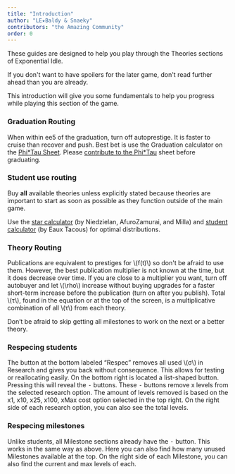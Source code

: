 ```yaml
---
title: "Introduction"
author: "LE★Baldy & Snaeky"
contributors: "the Amazing Community"
order: 0
---
```


These guides are designed to help you play through the Theories sections
of Exponential Idle.

If you don't want to have spoilers for the later game, don't read
further ahead than you are already.

This introduction will give you some fundamentals to help you progress
while playing this section of the game.

### Graduation Routing
When within ee5 of the graduation, turn off autoprestige. It is faster
to cruise than recover and push. Best bet is use the Graduation
calculator on the [Phi*Tau Sheet]. Please [contribute to the Phi*Tau]
sheet before graduating.

### Student use routing
Buy **all** available theories unless
explicitly stated because theories are important to start as soon as
possible as they function outside of the main game.

Use the [star calculator] (by Niedzielan, AfuroZamurai, and Milla) and
[student calculator] (by Eaux Tacous) for optimal distributions.



### Theory Routing
Publications are equivalent to prestiges for \\(f(t)\\) so don't be afraid to
use them. However, the best publication multiplier is not known at the
time, but it does decrease over time. If you are close to a multiplier
you want, turn off autobuyer and let \\(\rho\\) increase without buying
upgrades for a faster short-term increase before the publication (turn
on after you publish). Total \\(τ\\), found in the equation or at the top
of the screen, is a multiplicative combination of all \\(τ\\) from each
theory.

Don’t be afraid to skip getting all milestones to work on the next or a
better theory.

### Respecing students
The button at the bottom labeled “Respec” removes all used \\(σ\\) in
Research and gives you back without consequence. This allows for testing
or reallocating easily. On the bottom right is located a list-shaped
button. Pressing this will reveal the <kbd>-</kbd> buttons. These
<kbd>-</kbd> buttons remove x levels from the selected research option.
The amount of levels removed is based on the x1, x10, x25, x100, xMax
cost option selected in the top right. On the right side of each
research option, you can also see the total levels.

### Respecing milestones
Unlike students, all Milestone sections already have the <kbd>-</kbd> button.
This works in the same way as above. Here you can also find how many
unused Milestones available at the top. On the right side of each
Milestone, you can also find the current and max levels of each.

[Phi*Tau sheet]: https://docs.google.com/spreadsheets/d/1lz_V0rCr3usm1Wyqn2DEJdw6_7lhWIxXCYFmUbArV1c/edit#gid=305781148
[contribute to the Phi*Tau]: https://docs.google.com/forms/d/e/1FAIpQLSdDctG_t6NfaJ0XfaoJgIt_nBjX4alm7ID_koQSLf9u669gcQ/viewform
[star calculator]: https://conicgames.github.io/exponentialidle/students.html
[student calculator]: https://conicgames.github.io/exponentialidle/stars.html
